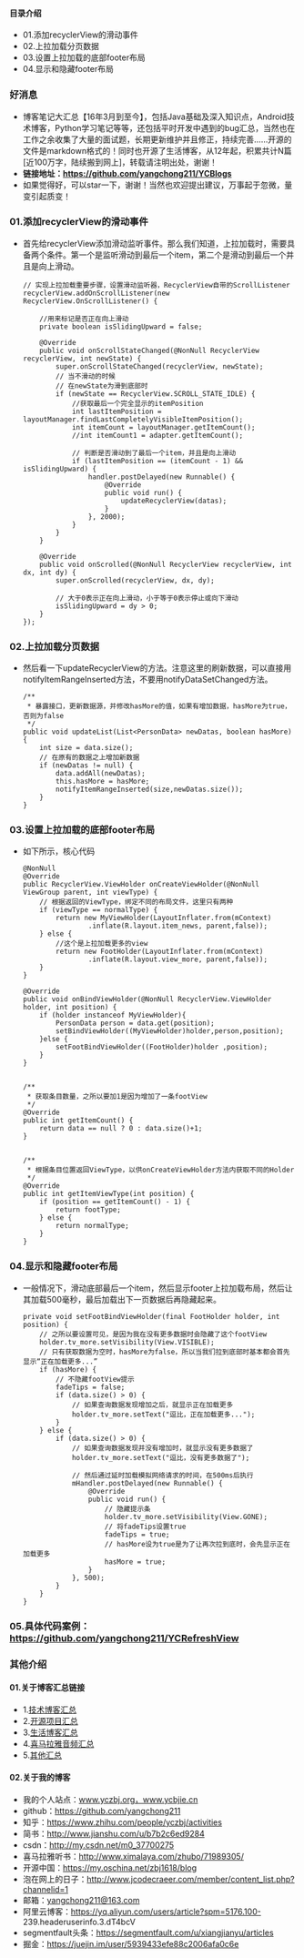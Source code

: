 #### 目录介绍
- 01.添加recyclerView的滑动事件
- 02.上拉加载分页数据
- 03.设置上拉加载的底部footer布局
- 04.显示和隐藏footer布局



### 好消息
- 博客笔记大汇总【16年3月到至今】，包括Java基础及深入知识点，Android技术博客，Python学习笔记等等，还包括平时开发中遇到的bug汇总，当然也在工作之余收集了大量的面试题，长期更新维护并且修正，持续完善……开源的文件是markdown格式的！同时也开源了生活博客，从12年起，积累共计N篇[近100万字，陆续搬到网上]，转载请注明出处，谢谢！
- **链接地址：https://github.com/yangchong211/YCBlogs**
- 如果觉得好，可以star一下，谢谢！当然也欢迎提出建议，万事起于忽微，量变引起质变！





### 01.添加recyclerView的滑动事件
- 首先给recyclerView添加滑动监听事件。那么我们知道，上拉加载时，需要具备两个条件。第一个是监听滑动到最后一个item，第二个是滑动到最后一个并且是向上滑动。
    ```
    // 实现上拉加载重要步骤，设置滑动监听器，RecyclerView自带的ScrollListener
    recyclerView.addOnScrollListener(new RecyclerView.OnScrollListener() {
    
        //用来标记是否正在向上滑动
        private boolean isSlidingUpward = false;
    
        @Override
        public void onScrollStateChanged(@NonNull RecyclerView recyclerView, int newState) {
            super.onScrollStateChanged(recyclerView, newState);
            // 当不滑动的时候
            // 在newState为滑到底部时
            if (newState == RecyclerView.SCROLL_STATE_IDLE) {
                //获取最后一个完全显示的itemPosition
                int lastItemPosition = layoutManager.findLastCompletelyVisibleItemPosition();
                int itemCount = layoutManager.getItemCount();
                //int itemCount1 = adapter.getItemCount();
    
                // 判断是否滑动到了最后一个item，并且是向上滑动
                if (lastItemPosition == (itemCount - 1) && isSlidingUpward) {
                    handler.postDelayed(new Runnable() {
                        @Override
                        public void run() {
                            updateRecyclerView(datas);
                        }
                    }, 2000);
                }
            }
        }
    
        @Override
        public void onScrolled(@NonNull RecyclerView recyclerView, int dx, int dy) {
            super.onScrolled(recyclerView, dx, dy);
    
            // 大于0表示正在向上滑动，小于等于0表示停止或向下滑动
            isSlidingUpward = dy > 0;
        }
    });
    ```



### 02.上拉加载分页数据
- 然后看一下updateRecyclerView的方法。注意这里的刷新数据，可以直接用notifyItemRangeInserted方法，不要用notifyDataSetChanged方法。
    ```
    /**
     * 暴露接口，更新数据源，并修改hasMore的值，如果有增加数据，hasMore为true，否则为false
     */
    public void updateList(List<PersonData> newDatas, boolean hasMore) {
        int size = data.size();
        // 在原有的数据之上增加新数据
        if (newDatas != null) {
            data.addAll(newDatas);
            this.hasMore = hasMore;
            notifyItemRangeInserted(size,newDatas.size());
        }
    }
    ```


### 03.设置上拉加载的底部footer布局
- 如下所示，核心代码
    ```
    @NonNull
    @Override
    public RecyclerView.ViewHolder onCreateViewHolder(@NonNull ViewGroup parent, int viewType) {
        // 根据返回的ViewType，绑定不同的布局文件，这里只有两种
        if (viewType == normalType) {
            return new MyViewHolder(LayoutInflater.from(mContext)
                    .inflate(R.layout.item_news, parent,false));
        } else {
            //这个是上拉加载更多的view
            return new FootHolder(LayoutInflater.from(mContext)
                    .inflate(R.layout.view_more, parent,false));
        }
    }
    
    @Override
    public void onBindViewHolder(@NonNull RecyclerView.ViewHolder holder, int position) {
        if (holder instanceof MyViewHolder){
            PersonData person = data.get(position);
            setBindViewHolder((MyViewHolder)holder,person,position);
        }else {
            setFootBindViewHolder((FootHolder)holder ,position);
        }
    }
    
    
    /**
     * 获取条目数量，之所以要加1是因为增加了一条footView
     */
    @Override
    public int getItemCount() {
        return data == null ? 0 : data.size()+1;
    }
    
    
    /**
     * 根据条目位置返回ViewType，以供onCreateViewHolder方法内获取不同的Holder
     */
    @Override
    public int getItemViewType(int position) {
        if (position == getItemCount() - 1) {
            return footType;
        } else {
            return normalType;
        }
    }
    ```


### 04.显示和隐藏footer布局
- 一般情况下，滑动底部最后一个item，然后显示footer上拉加载布局，然后让其加载500毫秒，最后加载出下一页数据后再隐藏起来。
    ```
    private void setFootBindViewHolder(final FootHolder holder, int position) {
        // 之所以要设置可见，是因为我在没有更多数据时会隐藏了这个footView
        holder.tv_more.setVisibility(View.VISIBLE);
        // 只有获取数据为空时，hasMore为false，所以当我们拉到底部时基本都会首先显示“正在加载更多...”
        if (hasMore) {
            // 不隐藏footView提示
            fadeTips = false;
            if (data.size() > 0) {
                // 如果查询数据发现增加之后，就显示正在加载更多
                holder.tv_more.setText("逗比，正在加载更多...");
            }
        } else {
            if (data.size() > 0) {
                // 如果查询数据发现并没有增加时，就显示没有更多数据了
                holder.tv_more.setText("逗比，没有更多数据了");
    
                // 然后通过延时加载模拟网络请求的时间，在500ms后执行
                mHandler.postDelayed(new Runnable() {
                    @Override
                    public void run() {
                        // 隐藏提示条
                        holder.tv_more.setVisibility(View.GONE);
                        // 将fadeTips设置true
                        fadeTips = true;
                        // hasMore设为true是为了让再次拉到底时，会先显示正在加载更多
                        hasMore = true;
                    }
                }, 500);
            }
        }
    }
    ```


### 05.具体代码案例：https://github.com/yangchong211/YCRefreshView




### 其他介绍
#### 01.关于博客汇总链接
- 1.[技术博客汇总](https://www.jianshu.com/p/614cb839182c)
- 2.[开源项目汇总](https://blog.csdn.net/m0_37700275/article/details/80863574)
- 3.[生活博客汇总](https://blog.csdn.net/m0_37700275/article/details/79832978)
- 4.[喜马拉雅音频汇总](https://www.jianshu.com/p/f665de16d1eb)
- 5.[其他汇总](https://www.jianshu.com/p/53017c3fc75d)



#### 02.关于我的博客
- 我的个人站点：www.yczbj.org，www.ycbjie.cn
- github：https://github.com/yangchong211
- 知乎：https://www.zhihu.com/people/yczbj/activities
- 简书：http://www.jianshu.com/u/b7b2c6ed9284
- csdn：http://my.csdn.net/m0_37700275
- 喜马拉雅听书：http://www.ximalaya.com/zhubo/71989305/
- 开源中国：https://my.oschina.net/zbj1618/blog
- 泡在网上的日子：http://www.jcodecraeer.com/member/content_list.php?channelid=1
- 邮箱：yangchong211@163.com
- 阿里云博客：https://yq.aliyun.com/users/article?spm=5176.100- 239.headeruserinfo.3.dT4bcV
- segmentfault头条：https://segmentfault.com/u/xiangjianyu/articles
- 掘金：https://juejin.im/user/5939433efe88c2006afa0c6e



